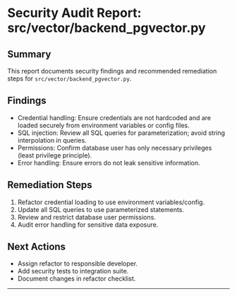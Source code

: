 # Security Audit Report: src/vector/backend_pgvector.py

## Summary
This report documents security findings and recommended remediation steps for `src/vector/backend_pgvector.py`.

## Findings
- Credential handling: Ensure credentials are not hardcoded and are loaded securely from environment variables or config files.
- SQL injection: Review all SQL queries for parameterization; avoid string interpolation in queries.
- Permissions: Confirm database user has only necessary privileges (least privilege principle).
- Error handling: Ensure errors do not leak sensitive information.

## Remediation Steps
1. Refactor credential loading to use environment variables/config.
2. Update all SQL queries to use parameterized statements.
3. Review and restrict database user permissions.
4. Audit error handling for sensitive data exposure.

## Next Actions
- Assign refactor to responsible developer.
- Add security tests to integration suite.
- Document changes in refactor checklist.

---
